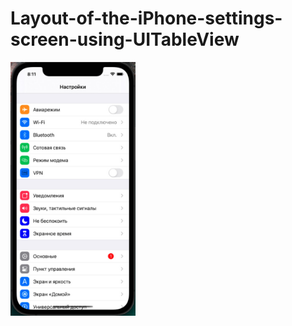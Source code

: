 # Layout-of-the-iPhone-settings-screen-using-UITableView

<img src="https://github.com/georg1856/Layout-of-the-iPhone-settings-screen-using-UITableView/blob/Develop/Image.jpg" width="200">
